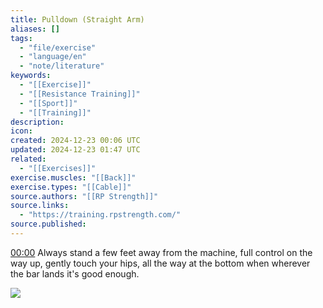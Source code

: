 ```yaml
---
title: Pulldown (Straight Arm)
aliases: []
tags:
  - "file/exercise"
  - "language/en"
  - "note/literature"
keywords:
  - "[[Exercise]]"
  - "[[Resistance Training]]"
  - "[[Sport]]"
  - "[[Training]]"
description: 
icon: 
created: 2024-12-23 00:06 UTC
updated: 2024-12-23 01:47 UTC
related:
  - "[[Exercises]]"
exercise.muscles: "[[Back]]"
exercise.types: "[[Cable]]"
source.authors: "[[RP Strength]]"
source.links:
  - "https://training.rpstrength.com/"
source.published: 
---
```


[00:00](https://www.youtube.com/watch?v=G9uNaXGTJ4w&t=0) Always stand a few feet away from the machine, full control on the way up, gently touch your hips, all the way at the bottom when wherever the bar lands it's good enough.

![](https://www.youtube.com/watch?v=G9uNaXGTJ4w)
